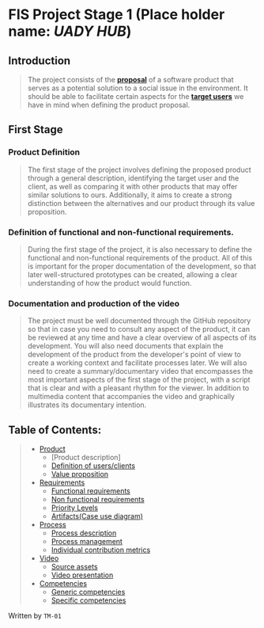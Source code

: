 # FIS Project Stage 1 (Place holder name: *UADY HUB*)
## Introduction
>The project consists of the [**proposal**][Product] of a software product that serves as a potential solution to a social issue in the environment. It should be able to facilitate certain aspects for the [**target users**][Definition of users/clients] we have in mind when defining the product proposal.
## First Stage
### Product Definition
>The first stage of the project involves defining the proposed product through a general description, identifying the target user and the client, as well as comparing it with other products that may offer similar solutions to ours. Additionally, it aims to create a strong distinction between the alternatives and our product through its value proposition.
### Definition of functional and non-functional requirements.
>During the first stage of the project, it is also necessary to define the functional and non-functional requirements of the product. All of this is important for the proper documentation of the development, so that later well-structured prototypes can be created, allowing a clear understanding of how the product would function.
### Documentation and production of the video
>The project must be well documented through the GitHub repository so that in case you need to consult any aspect of the product, it can be reviewed at any time and have a clear overview of all aspects of its development.
>You will also need documents that explain the development of the product from the developer's point of view to create a working context and facilitate processes later.
>We will also need to create a summary/documentary video that encompasses the most important aspects of the first stage of the project, with a script that is clear and with a pleasant rhythm for the viewer. In addition to multimedia content that accompanies the video and graphically illustrates its documentary intention.

## Table of Contents:
>- [Product]
>    - [Product description]
>    - [Definition of users/clients]
>    - [Value proposition]
>- [Requirements]
>    - [Functional requirements]
>    - [Non functional requirements]
>    - [Priority Levels]
>    - [Artifacts(Case use diagram)]
>- [Process]
>   - [Process description]
>   - [Process management]
>   - [Individual contribution metrics]
>- [Video]
>    - [Source assets]
>    - [Video presentation]
>- [Competencies]
>    - [Generic competencies]
>    - [Specific competencies]


[Product]: https://github.com/Ozia112/Team-2-FSE-repo/tree/FIS-Project-Stage-2/B_task
  [Product_description]: https://github.com/Ozia112/Team-2-FSE-repo/blob/FIS-Project-Stage-2/B_task/Product.md
  [Definition of users/clients]: https://github.com/Ozia112/Team-2-FSE-repo/blob/FIS-Project-Stage-2/B_task/Definition%20%20of%20users-clients1.1.md
  [Value proposition]: https://github.com/Ozia112/Team-2-FSE-repo/blob/FIS-Project-Stage-2/B_task/Value%20proposition1.0.md
[Requirements]: https://github.com/Ozia112/Team-2-FSE-repo/tree/FIS-Project-Stage-2/C_task
  [Functional requirements]: https://github.com/Ozia112/Team-2-FSE-repo/blob/FIS-Project-Stage-2/C_task/Functional%20Requirements.md
  [Non functional requirements]: https://github.com/Ozia112/Team-2-FSE-repo/blob/FIS-Project-Stage-2/C_task/Non%20Functional%20Requirements.md
  [Priority Levels]: https://github.com/Ozia112/Team-2-FSE-repo/blob/FIS-Project-Stage-2/C_task/PriorityLevels.md
  [Artifacts(Case use diagram)]: https://github.com/Ozia112/Team-2-FSE-repo/blob/FIS-Project-Stage-2/C_task/DiagramUseCases.md
[Process]: https://github.com/Ozia112/Team-2-FSE-repo/tree/FIS-Project-Stage-2/D_task
  [Process description]: https://github.com/Ozia112/Team-2-FSE-repo/blob/FIS-Project-Stage-2/D_task/Process%20description.md#workflow
  [Process management]: https://github.com/Ozia112/Team-2-FSE-repo/blob/FIS-Project-Stage-2/D_task/Process%20description.md#schedule
  [Individual contribution metrics]: https://github.com/Ozia112/Team-2-FSE-repo/blob/FIS-Project-Stage-2/D_task/Process%20description.md#tasks-to-be-completed
[Video]: https://github.com/Ozia112/Team-2-FSE-repo/tree/FIS-Project-Stage-2/E_task
  [Source assets]: https://github.com/Ozia112/Team-2-FSE-repo/tree/FIS-Project-Stage-2/assets
  [Video presentation]: https://github.com/Ozia112/Team-2-FSE-repo/blob/FIS-Project-Stage-2/E_task/Video%20Presentation.md
[Competencies]: https://github.com/Ozia112/Team-2-FSE-repo/tree/FIS-Project-Stage-2/F_task
  [Generic competencies]: https://github.com/Ozia112/Team-2-FSE-repo/blob/FIS-Project-Stage-2/F_task/generic%20competencies.md
  [Specific competencies]: https://github.com/Ozia112/Team-2-FSE-repo/blob/FIS-Project-Stage-2/F_task/specific%20competences.md
Written by `TM-01`
